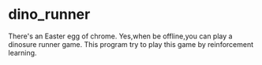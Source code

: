 # dino_runner

There's an Easter egg of chrome. Yes,when be offline,you can play a dinosure runner game.
This program try to play this game by reinforcement learning.
